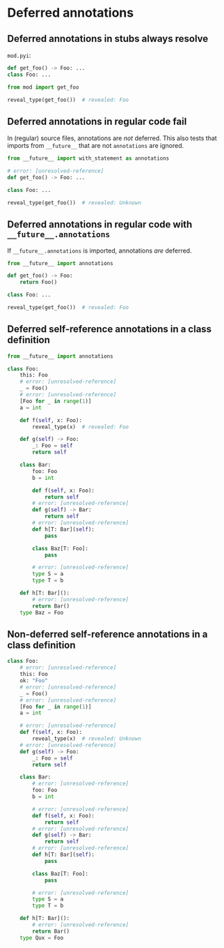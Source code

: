 # Deferred annotations

## Deferred annotations in stubs always resolve

`mod.pyi`:

```pyi
def get_foo() -> Foo: ...
class Foo: ...
```

```py
from mod import get_foo

reveal_type(get_foo())  # revealed: Foo
```

## Deferred annotations in regular code fail

In (regular) source files, annotations are *not* deferred. This also tests that imports from
`__future__` that are not `annotations` are ignored.

```py
from __future__ import with_statement as annotations

# error: [unresolved-reference]
def get_foo() -> Foo: ...

class Foo: ...

reveal_type(get_foo())  # revealed: Unknown
```

## Deferred annotations in regular code with `__future__.annotations`

If `__future__.annotations` is imported, annotations *are* deferred.

```py
from __future__ import annotations

def get_foo() -> Foo:
    return Foo()

class Foo: ...

reveal_type(get_foo())  # revealed: Foo
```

## Deferred self-reference annotations in a class definition

```py
from __future__ import annotations

class Foo:
    this: Foo
    # error: [unresolved-reference]
    _ = Foo()
    # error: [unresolved-reference]
    [Foo for _ in range(1)]
    a = int

    def f(self, x: Foo):
        reveal_type(x)  # revealed: Foo

    def g(self) -> Foo:
        _: Foo = self
        return self

    class Bar:
        foo: Foo
        b = int

        def f(self, x: Foo):
            return self
        # error: [unresolved-reference]
        def g(self) -> Bar:
            return self
        # error: [unresolved-reference]
        def h[T: Bar](self):
            pass

        class Baz[T: Foo]:
            pass

        # error: [unresolved-reference]
        type S = a
        type T = b

    def h[T: Bar]():
        # error: [unresolved-reference]
        return Bar()
    type Baz = Foo
```

## Non-deferred self-reference annotations in a class definition

```py
class Foo:
    # error: [unresolved-reference]
    this: Foo
    ok: "Foo"
    # error: [unresolved-reference]
    _ = Foo()
    # error: [unresolved-reference]
    [Foo for _ in range(1)]
    a = int

    # error: [unresolved-reference]
    def f(self, x: Foo):
        reveal_type(x)  # revealed: Unknown
    # error: [unresolved-reference]
    def g(self) -> Foo:
        _: Foo = self
        return self

    class Bar:
        # error: [unresolved-reference]
        foo: Foo
        b = int

        # error: [unresolved-reference]
        def f(self, x: Foo):
            return self
        # error: [unresolved-reference]
        def g(self) -> Bar:
            return self
        # error: [unresolved-reference]
        def h[T: Bar](self):
            pass

        class Baz[T: Foo]:
            pass

        # error: [unresolved-reference]
        type S = a
        type T = b

    def h[T: Bar]():
        # error: [unresolved-reference]
        return Bar()
    type Qux = Foo
```
